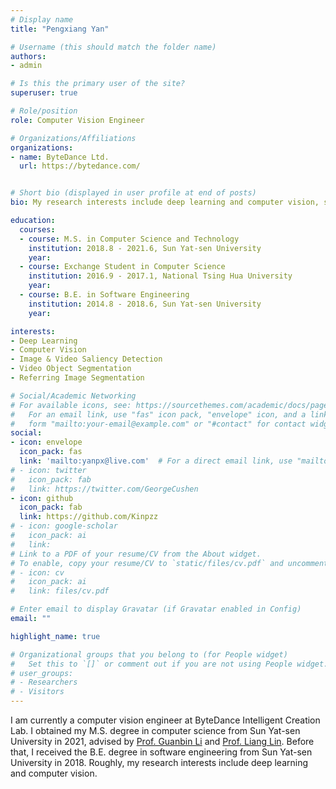 ```yaml
---
# Display name
title: "Pengxiang Yan"

# Username (this should match the folder name)
authors:
- admin

# Is this the primary user of the site?
superuser: true

# Role/position
role: Computer Vision Engineer

# Organizations/Affiliations
organizations: 
- name: ByteDance Ltd.
  url: https://bytedance.com/


# Short bio (displayed in user profile at end of posts)
bio: My research interests include deep learning and computer vision, such as segmentation, saliency detection, video analysis, and semi-supervised learning. 

education:
  courses:
  - course: M.S. in Computer Science and Technology
    institution: 2018.8 - 2021.6, Sun Yat-sen University
    year: 
  - course: Exchange Student in Computer Science
    institution: 2016.9 - 2017.1, National Tsing Hua University
    year: 
  - course: B.E. in Software Engineering
    institution: 2014.8 - 2018.6, Sun Yat-sen University
    year: 

interests:
- Deep Learning
- Computer Vision
- Image & Video Saliency Detection
- Video Object Segmentation
- Referring Image Segmentation

# Social/Academic Networking
# For available icons, see: https://sourcethemes.com/academic/docs/page-builder/#icons
#   For an email link, use "fas" icon pack, "envelope" icon, and a link in the
#   form "mailto:your-email@example.com" or "#contact" for contact widget.
social:
- icon: envelope
  icon_pack: fas
  link: 'mailto:yanpx@live.com'  # For a direct email link, use "mailto:test@example.org".
# - icon: twitter
#   icon_pack: fab
#   link: https://twitter.com/GeorgeCushen
- icon: github
  icon_pack: fab
  link: https://github.com/Kinpzz
# - icon: google-scholar
#   icon_pack: ai
#   link: 
# Link to a PDF of your resume/CV from the About widget.
# To enable, copy your resume/CV to `static/files/cv.pdf` and uncomment the lines below.
# - icon: cv
#   icon_pack: ai
#   link: files/cv.pdf

# Enter email to display Gravatar (if Gravatar enabled in Config)
email: ""

highlight_name: true

# Organizational groups that you belong to (for People widget)
#   Set this to `[]` or comment out if you are not using People widget.
# user_groups:
# - Researchers
# - Visitors
---
```


I am currently a computer vision engineer at ByteDance Intelligent Creation Lab. I obtained my M.S. degree in computer science from Sun Yat-sen University in 2021, advised by [Prof. Guanbin Li](http://guanbinli.com/) and [Prof. Liang Lin](http://linliang.net/). Before that, I received the B.E. degree in software engineering from Sun Yat-sen University in 2018. Roughly, my research interests include deep learning and computer vision.